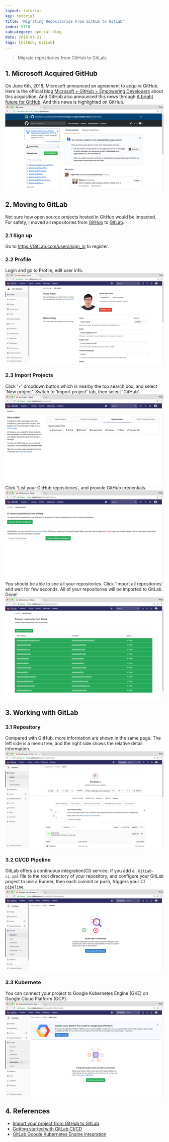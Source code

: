 ```yaml
---
layout: tutorial
key: tutorial
title: "Migrating Repositories From GitHub to GitLab"
index: 9118
subcategory: special-blog
date: 2018-07-21
tags: [GitHub, GitLab]
---
```


> Migrate repositories from GitHub to GitLab.

## 1. Microsoft Acquired GitHub
On June 6th, 2018, Microsoft announced an agreement to acquire GitHub. Here is the official blog [Microsoft + GitHub = Empowering Developers](https://blogs.microsoft.com/blog/2018/06/04/microsoft-github-empowering-developers/) about this acquisition. And GitHub also announced this news through [A bright future for GitHub](https://blog.github.com/2018-06-04-github-microsoft/). And this news is highlighted on GitHub.
![image](/assets/images/blog/2018-07-21/acquire.png)

## 2. Moving to GitLab
Not sure how open source projects hosted in GitHub would be impacted. For safety, I moved all repositories from [GitHub](ttps://github.com) to [GitLab](https://GitLab.com).
### 2.1 Sign up
Go to https://GitLab.com/users/sign_in to register.
### 2.2 Profile
Login and go to Profile, edit user info.
![image](/assets/images/blog/2018-07-21/profile.png)
### 2.3 Import Projects
Click '+' dropdown button which is nearby the top search box, and select 'New project'. Switch to 'Import project' tab, then select 'GitHub'.
![image](/assets/images/blog/2018-07-21/import.png)
Click 'List your GitHub repositories', and provide GitHub credentials.
![image](/assets/images/blog/2018-07-21/github.png)
You should be able to see all your repositories. Click 'Import all repositories' and wait for few seconds. All of your repositories will be imported to GitLab. Done!
![image](/assets/images/blog/2018-07-21/moving.png)

## 3. Working with GitLab
### 3.1 Repository
Compared with GitHub, more information are shown in the same page. The left side is a menu tree, and the right side shows the relative detail information.
![image](/assets/images/blog/2018-07-21/portfolio.png)
### 3.2 CI/CD Pipeline
GitLab offers a continuous integration(CI) service. If you add a `.GitLab-ci.yml` file to the root directory of your repository, and configure your GitLab project to use a Runner, then each commit or push, triggers your CI `pipeline`.
![image](/assets/images/blog/2018-07-21/pipeline.png)
### 3.3 Kubernete
You can connect your project to Google Kubernetes Engine (GKE) on Google Cloud Platform (GCP).
![image](/assets/images/blog/2018-07-21/kubernete.png)

## 4. References
* [Import your project from GitHub to GitLab](https://docs.GitLab.com/ee/user/project/import/github.html)
* [Getting started with GitLab CI/CD](https://docs.GitLab.com/ee/ci/quick_start/README.html)
* [GitLab Google Kubernetes Engine integration](https://about.GitLab.com/google-cloud-platform/)
